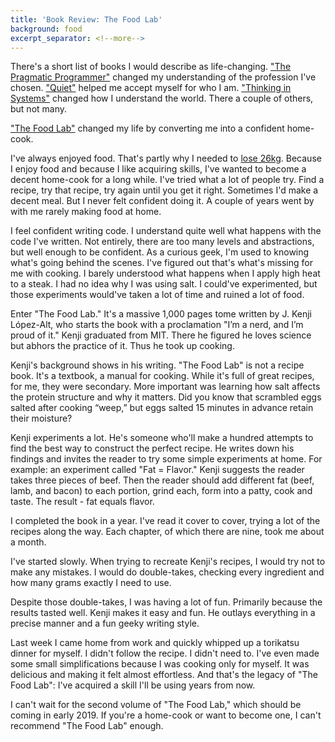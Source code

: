 ```yaml
---
title: 'Book Review: The Food Lab'
background: food
excerpt_separator: <!--more-->
---
```


There's a short list of books I would describe as life-changing. ["The Pragmatic Programmer"](https://www.goodreads.com/book/show/4099.The_Pragmatic_Programmer) changed my understanding of the profession I've chosen. ["Quiet"](https://www.goodreads.com/book/show/8520610-quiet) helped me accept myself for who I am. ["Thinking in Systems"](https://www.goodreads.com/book/show/3828902-thinking-in-systems) changed how I understand the world. There a couple of others, but not many.

["The Food Lab"](https://www.goodreads.com/book/show/24861842-the-food-lab) changed my life by converting me into a confident home-cook.

<!--more-->

I've always enjoyed food. That's partly why I needed to [lose 26kg](/how-i-keep-26kg-lost). Because I enjoy food and because I like acquiring skills, I've wanted to become a decent home-cook for a long while. I've tried what a lot of people try. Find a recipe, try that recipe, try again until you get it right. Sometimes I'd make a decent meal. But I never felt confident doing it. A couple of years went by with me rarely making food at home.

I feel confident writing code. I understand quite well what happens with the code I've written. Not entirely, there are too many levels and abstractions, but well enough to be confident. As a curious geek, I'm used to knowing what's going behind the scenes. I've figured out that's what's missing for me with cooking. I barely understood what happens when I apply high heat to a steak. I had no idea why I was using salt. I could've experimented, but those experiments would've taken a lot of time and ruined a lot of food.

Enter "The Food Lab." It's a massive 1,000 pages tome written by J. Kenji López-Alt, who starts the book with a proclamation "I’m a nerd, and I’m proud of it." Kenji graduated from MIT. There he figured he loves science but abhors the practice of it. Thus he took up cooking.

Kenji's background shows in his writing. "The Food Lab" is not a recipe book. It's a textbook, a manual for cooking. While it's full of great recipes, for me, they were secondary. More important was learning how salt affects the protein structure and why it matters. Did you know that scrambled eggs salted after cooking “weep,” but eggs salted 15 minutes in advance retain their moisture?

Kenji experiments a lot. He's someone who'll make a hundred attempts to find the best way to construct the perfect recipe. He writes down his findings and invites the reader to try some simple experiments at home. For example: an experiment called "Fat = Flavor." Kenji suggests the reader takes three pieces of beef. Then the reader should add different fat (beef, lamb, and bacon) to each portion, grind each, form into a patty, cook and taste. The result - fat equals flavor.

I completed the book in a year. I've read it cover to cover, trying a lot of the recipes along the way. Each chapter, of which there are nine, took me about a month.

I've started slowly. When trying to recreate Kenji's recipes, I would try not to make any mistakes. I would do double-takes, checking every ingredient and how many grams exactly I need to use.

Despite those double-takes, I was having a lot of fun. Primarily because the results tasted well. Kenji makes it easy and fun. He outlays everything in a precise manner and a fun geeky writing style.

Last week I came home from work and quickly whipped up a torikatsu dinner for myself. I didn't follow the recipe. I didn't need to. I've even made some small simplifications because I was cooking only for myself. It was delicious and making it felt almost effortless. And that's the legacy of "The Food Lab": I've acquired a skill I'll be using years from now.

I can't wait for the second volume of "The Food Lab," which should be coming in early 2019. If you're a home-cook or want to become one, I can't recommend "The Food Lab" enough.
